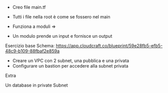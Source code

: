 - Creo file main.tf
- Tutti i file nella root è come se fossero nel main

- Funziona a moduli =>
- Un modulo prende un input e fornisce un output

Esercizio base
Schema: https://app.cloudcraft.co/blueprint/59e28fb5-efb5-48c9-b109-88fbaf2e859a

- Creare un VPC con 2 subnet, una pubblica e una privata
- Configurare un bastion per accedere alla subnet privata


Extra

Un database in private Subnet